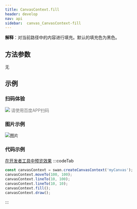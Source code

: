 ```yaml
---
title: CanvasContext.fill
header: develop
nav: api
sidebar:  canvas_CanvasContext-fill
---
```


 

**解释**：对当前路径中的内容进行填充。默认的填充色为黑色。

 
 ## 方法参数 

无
## 示例

 
### 扫码体验

<div class='scan-code-container'>
    <img src="https://b.bdstatic.com/miniapp/assets/images/doc_demo/pages_createCanvasContext.png" class="demo-qrcode-image" />
    <font color=#777 12px>请使用百度APP扫码</font>
</div>

###  图片示例  
![图片](../../../../img/api/canvas/fill.png)

### 代码示例 

<a href="swanide://fragment/c551260de09c005e80e141a7ad42313e1573722986970" title="在开发者工具中预览效果" target="_self">在开发者工具中预览效果</a>
:::codeTab
```js
const canvasContext = swan.createCanvasContext('myCanvas');
canvasContext.moveTo(100, 100);
canvasContext.lineTo(10, 100);
canvasContext.lineTo(10, 10);
canvasContext.fill();
canvasContext.draw();
```
:::


